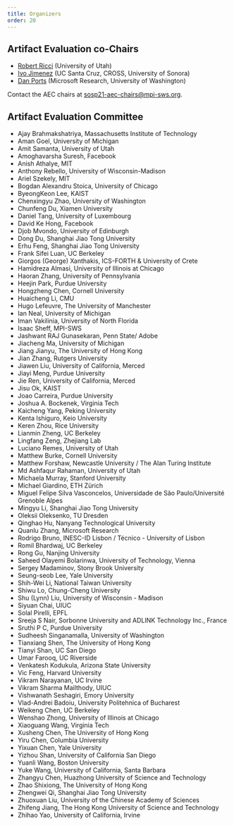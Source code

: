```yaml
---
title: Organizers
order: 20
---
```


## Artifact Evaluation co-Chairs

* [Robert Ricci](https://ricci.io) (University of Utah)
* [Ivo Jimenez](https://ivotron.me) (UC Santa Cruz, CROSS, University of Sonora)
* [Dan Ports](https://drkp.net) (Microsoft Research, University of Washington)

Contact the AEC chairs at [sosp21-aec-chairs@mpi-sws.org](mailto:sosp21-aec-chairs@mpi-sws.org).

## Artifact Evaluation Committee
 
* Ajay Brahmakshatriya, Massachusetts Institute of Technology
* Aman Goel, University of Michigan
* Amit Samanta, University of Utah
* Amoghavarsha Suresh, Facebook
* Anish Athalye, MIT
* Anthony Rebello, University of Wisconsin-Madison
* Ariel Szekely, MIT
* Bogdan Alexandru Stoica, University of Chicago
* ByeongKeon Lee, KAIST
* Chenxingyu Zhao, University of Washington
* Chunfeng Du, Xiamen University
* Daniel Tang, University of Luxembourg
* David Ke Hong, Facebook
* Djob Mvondo, University of Edinburgh
* Dong Du, Shanghai Jiao Tong University
* Erhu Feng, Shanghai Jiao Tong University
* Frank Sifei Luan, UC Berkeley
* Giorgos (George) Xanthakis, ICS-FORTH & University of Crete
* Hamidreza Almasi, University of Illinois at Chicago
* Haoran Zhang, University of Pennsylvania
* Heejin Park, Purdue University
* Hongzheng Chen, Cornell University
* Huaicheng Li, CMU
* Hugo Lefeuvre, The University of Manchester
* Ian Neal, University of Michigan
* Iman Vakilinia, University of North Florida
* Isaac Sheff, MPI-SWS
* Jashwant RAJ Gunasekaran, Penn State/ Adobe
* Jiacheng Ma, University of Michigan
* Jiang Jianyu, The University of Hong Kong
* Jian Zhang, Rutgers University
* Jiawen Liu, University of California, Merced
* Jiayi Meng, Purdue University
* Jie Ren, University of California, Merced
* Jisu Ok, KAIST
* Joao Carreira, Purdue University
* Joshua A. Bockenek, Virginia Tech
* Kaicheng Yang, Peking University
* Kenta Ishiguro, Keio University
* Keren Zhou, Rice University
* Lianmin Zheng, UC Berkeley
* Lingfang Zeng, Zhejiang Lab
* Luciano Remes, University of Utah
* Matthew Burke, Cornell University
* Matthew Forshaw, Newcastle University / The Alan Turing Institute
* Md Ashfaqur Rahaman, University of Utah
* Michaela Murray, Stanford University
* Michael Giardino, ETH Zürich
* Miguel Felipe Silva Vasconcelos, Universidade de São Paulo/Université Grenoble Alpes
* Mingyu Li, Shanghai Jiao Tong University
* Oleksii Oleksenko, TU Dresden
* Qinghao Hu, Nanyang Technological University
* Quanlu Zhang, Microsoft Research
* Rodrigo Bruno, INESC-ID Lisbon / Técnico - University of Lisbon
* Romil Bhardwaj, UC Berkeley
* Rong Gu, Nanjing University
* Saheed Olayemi Bolarinwa, University of Technology, Vienna
* Sergey Madaminov, Stony Brook University
* Seung-seob Lee, Yale University
* Shih-Wei Li, National Taiwan University
* Shiwu Lo, Chung-Cheng University
* Shu (Lynn) Liu, University of Wisconsin - Madison
* Siyuan Chai, UIUC
* Solal Pirelli, EPFL
* Sreeja S Nair, Sorbonne University and ADLINK Technology Inc., France
* Sruthi P C, Purdue University
* Sudheesh Singanamalla, University of Washington
* Tianxiang Shen, The University of Hong Kong
* Tianyi Shan, UC San Diego
* Umar Farooq, UC Riverside
* Venkatesh Kodukula, Arizona State University
* Vic Feng, Harvard University
* Vikram Narayanan, UC Irvine
* Vikram Sharma Mailthody, UIUC
* Vishwanath Seshagiri, Emory University
* Vlad-Andrei Badoiu, University Politehnica of Bucharest
* Weikeng Chen, UC Berkeley
* Wenshao Zhong, University of Illinois at Chicago
* Xiaoguang Wang, Virginia Tech
* Xusheng Chen, The University of Hong Kong
* Yiru Chen, Columbia University
* Yixuan Chen, Yale University
* Yizhou Shan, University of California San Diego
* Yuanli Wang, Boston University
* Yuke Wang, University of California, Santa Barbara
* Zhangyu Chen, Huazhong University of Science and Technology
* Zhao Shixiong, The University of Hong Kong
* Zhengwei Qi, Shanghai Jiao Tong University
* Zhuoxuan Liu, University of the Chinese Academy of Sciences
* Zhifeng Jiang, The Hong Kong University of Science and Technology
* Zhihao Yao, University of California, Irvine
